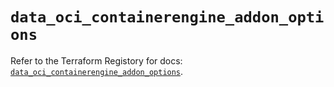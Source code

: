 # `data_oci_containerengine_addon_options`

Refer to the Terraform Registory for docs: [`data_oci_containerengine_addon_options`](https://registry.terraform.io/providers/oracle/oci/6.18.0/docs/data-sources/containerengine_addon_options).
